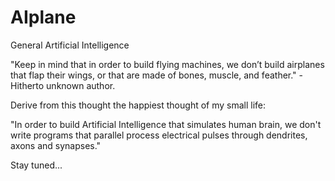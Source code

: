 # AIplane
General Artificial Intelligence

"Keep in mind that in order to build flying machines, we don’t build airplanes that flap their wings, or that are made of bones, muscle, and feather." -Hitherto unknown author.

Derive from this thought the happiest thought of my small life:

"In order to build Artificial Intelligence that simulates human brain, we don't write programs that parallel process electrical pulses through dendrites, axons and synapses."

Stay tuned...
